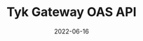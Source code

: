 ---
title: "Tyk Gateway OAS API"
date: 2022-06-16
tags: [""]
description: ""
menu:
  main:
    parent: "Open API Specification"
weight: 3
url: "/tyk-gateway-oas-api"
type: "swagger-ui"
swagger: "/docs/others/oas-gateway.yml"
---